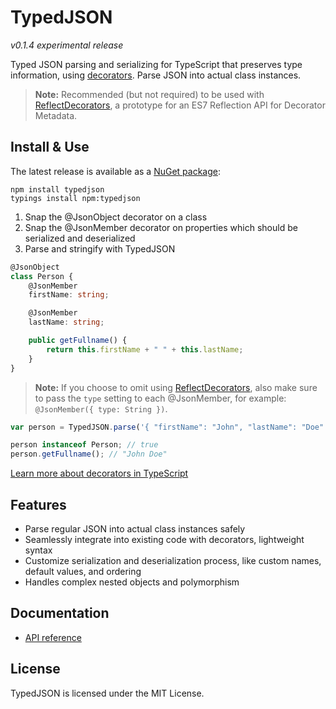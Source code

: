 # TypedJSON

*v0.1.4 experimental release*

Typed JSON parsing and serializing for TypeScript that preserves type information, using [decorators](https://github.com/Microsoft/TypeScript-Handbook/blob/master/pages/Decorators.md). Parse JSON into actual class instances.

 > **Note:** Recommended (but not required) to be used with [ReflectDecorators](https://github.com/rbuckton/ReflectDecorators), a prototype for an ES7 Reflection API for Decorator Metadata.

## Install & Use

The latest release is available as a [NuGet package](https://www.nuget.org/packages/TypedJSON/):

```none
npm install typedjson
typings install npm:typedjson
```

 1. Snap the @JsonObject decorator on a class
 2. Snap the @JsonMember decorator on properties which should be serialized and deserialized
 3. Parse and stringify with TypedJSON

```typescript
@JsonObject
class Person {
    @JsonMember
    firstName: string;

    @JsonMember
    lastName: string;

    public getFullname() {
        return this.firstName + " " + this.lastName;
    }
}
```

> **Note:** If you choose to omit using [ReflectDecorators](https://github.com/rbuckton/ReflectDecorators), also make sure to pass the `type` setting to each @JsonMember, for example: `@JsonMember({ type: String })`.

```typescript
var person = TypedJSON.parse('{ "firstName": "John", "lastName": "Doe" }', Person);

person instanceof Person; // true
person.getFullname(); // "John Doe"
```

[Learn more about decorators in TypeScript](https://github.com/Microsoft/TypeScript-Handbook/blob/master/pages/Decorators.md)

## Features

 - Parse regular JSON into actual class instances safely
 - Seamlessly integrate into existing code with decorators, lightweight syntax
 - Customize serialization and deserialization process, like custom names, default values, and ordering
 - Handles complex nested objects and polymorphism

## Documentation

 - [API reference](https://github.com/JohnWhiteTB/TypedJSON/wiki/API-reference)

## License

TypedJSON is licensed under the MIT License.
